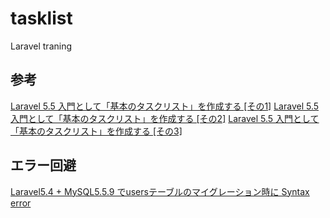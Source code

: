 # tasklist
Laravel traning

## 参考
[Laravel 5.5 入門として「基本のタスクリスト」を作成する [その1]](https://beiznotes.org/making-task-list-with-laravel55-1/)
[Laravel 5.5 入門として「基本のタスクリスト」を作成する [その2]](https://beiznotes.org/making-task-list-with-laravel55-2/)
[Laravel 5.5 入門として「基本のタスクリスト」を作成する [その3]](https://beiznotes.org/making-task-list-with-laravel55-3/)

## エラー回避
[Laravel5.4 + MySQL5.5.9 でusersテーブルのマイグレーション時に Syntax error](https://qiita.com/beer_geek/items/6e4264db142745ea666f)
